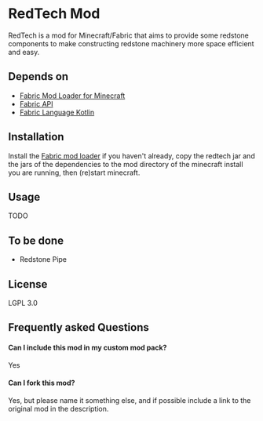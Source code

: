 # RedTech Mod

RedTech is a mod for Minecraft/Fabric that aims to provide some redstone components to make constructing redstone machinery more space efficient and easy.

## Depends on

* [Fabric Mod Loader for Minecraft](https://www.fabricmc.net/)
* [Fabric API](https://www.curseforge.com/minecraft/mc-mods/fabric-api)
* [Fabric Language Kotlin](https://www.curseforge.com/minecraft/mc-mods/fabric-language-kotlin)

## Installation

Install the [Fabric mod loader](https://www.fabricmc.net/) if you haven't already, copy the redtech jar and the jars of the dependencies to the mod directory of the minecraft install you are running, then (re)start minecraft.  

## Usage

TODO

## To be done

* Redstone Pipe  

## License

LGPL 3.0

## Frequently asked Questions

#### Can I include this mod in my custom mod pack?
Yes

#### Can I fork this mod?
Yes, but please name it something else, and if possible include a link to the original mod in the description.

